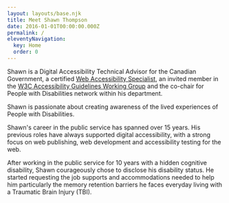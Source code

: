 ```yaml
---
layout: layouts/base.njk
title: Meet Shawn Thompson
date: 2016-01-01T00:00:00.000Z
permalink: /
eleventyNavigation:
  key: Home
  order: 0
---
```



Shawn is a Digital Accessibility Technical Advisor for the Canadian Government, a certified [Web Accessibility Specialist](https://www.accessibilityassociation.org/s/wascertification), an invited member in the [W3C Accessibility Guidelines Working Group](https://www.w3.org/groups/wg/ag/participants) and the co-chair for People with Disabilities network within his department.  

Shawn is passionate about creating awareness of the lived experiences of People with Disabilities. 

Shawn's career in the public service has spanned over 15 years. His previous roles have always supported digital accessibility, with a strong focus on web publishing, web development and accessibility testing for the web. 

After working in the public service for 10 years with a hidden cognitive disability, Shawn courageously chose to disclose his disability status. He started requesting the job supports and accommodations needed to help him particularly the memory retention barriers he faces everyday living with a Traumatic Brain Injury (TBI). 
